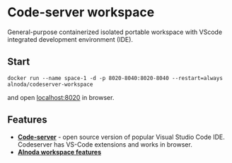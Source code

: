 # Code-server workspace

General-purpose containerized isolated portable workspace with VScode integrated development environment (IDE). 

## Start
 
```
docker run --name space-1 -d -p 8020-8040:8020-8040 --restart=always alnoda/codeserver-workspace
```  

and open [localhost:8020](http://localhost:8020) in browser.  

## Features

- [**Code-server**](https://github.com/cdr/code-server) - open source version of popular Visual Studio Code IDE. Codeserver has VS-Code extensions and works in browser. 
- [**Alnoda workspace features**](https://docs.alnoda.org/)


